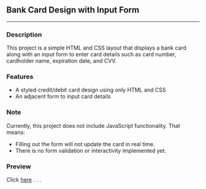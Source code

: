 ## Bank Card Design with Input Form

---

### Description

This project is a simple HTML and CSS layout that displays a bank card along with an input form to enter card details such as card number, cardholder name, expiration date, and CVV.

### Features

- A styled credit/debit card design using only HTML and CSS
- An adjacent form to input card details

### Note

Currently, this project does not include JavaScript functionality. That means:

- Filling out the form will not update the card in real time.
- There is no form validation or interactivity implemented yet.

### Preview

Click [here](https://rouhi438.github.io/CodeHUB/BankCard/) . . .
